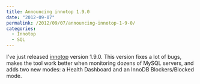 ```yaml
---
title: Announcing innotop 1.9.0
date: "2012-09-07"
permalink: /2012/09/07/announcing-innotop-1-9-0/
categories:
  - Innotop
  - SQL
---
```

I've just released [innotop][1] version 1.9.0. This version fixes a lot of bugs, makes the tool work better when monitoring dozens of MySQL servers, and adds two new modes: a Health Dashboard and an InnoDB Blockers/Blocked mode.

 [1]: http://code.google.com/p/innotop/
